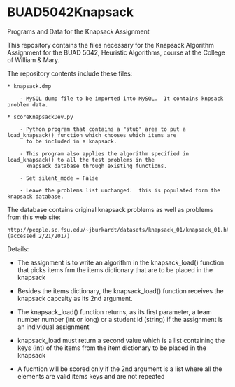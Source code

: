 # BUAD5042Knapsack
Programs and Data for the Knapsack Assignment

This repository contains the files necessary for the Knapsack Algorithm Assignment for the BUAD 5042, Heuristic Algorithms, 
course at the College of William & Mary.

The repository contents include these files:

    * knapsack.dmp
    
        - MySQL dump file to be imported into MySQL.  It contains knpsack problem data.
        
    * scoreKnapsackDev.py
    
        - Python program that contains a "stub" area to put a load_knapsack() function which chooses which items are
          to be included in a knapsack.
          
        - This program also applies the algorithm specified in load_knapsack() to all the test problems in the
          knapsack database through existing functions.
          
        - Set silent_mode = False
        
        - Leave the problems list unchanged.  this is populated form the knapsack database.
        
The database contains original knapsack problems as well as problems from this web site:

    http://people.sc.fsu.edu/~jburkardt/datasets/knapsack_01/knapsack_01.html (accessed 2/21/2017)

Details:

  * The assignment is to write an algorithm in the knapsack_load() function that picks items frm the items dictionary
    that are to be placed in the knapsack
    
  * Besides the items dictionary, the knapsack_load() function receives the knapsack capcaity as its 2nd argument.
  
  * The knapsack_load() function returns, as its first parameter, a team number number (int or long) or a student id
    (string) if the assignment is an individual assignment
    
  * knapsack_load must return a second value which is a list containing the keys (int) of the items from the item 
    dictionary to be placed in the knapsack
    
  * A fucntion will be scored only if the 2nd argument is a list where all the elements are valid items keys and
    are not repeated
